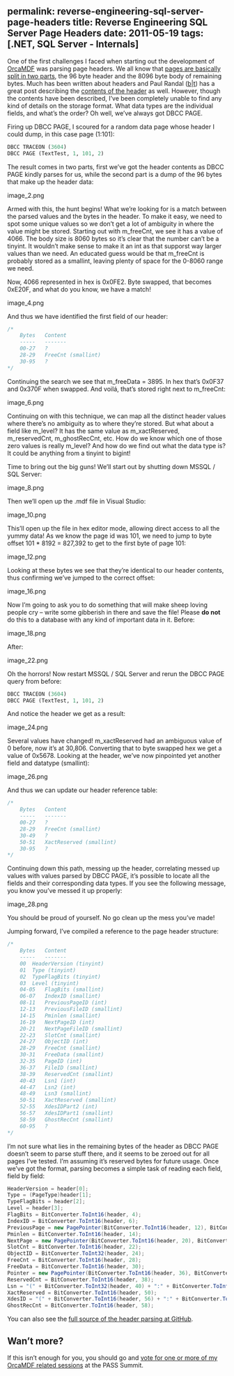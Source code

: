 permalink: reverse-engineering-sql-server-page-headers
title: Reverse Engineering SQL Server Page Headers
date: 2011-05-19
tags: [.NET, SQL Server - Internals]
---
One of the first challenges I faced when starting out the development of [OrcaMDF](https://github.com/improvedk/OrcaMDF) was parsing page headers. We all know that [pages are basically split in two parts](http://improve.dk/archive/2009/03/26/deciphering-a-sql-server-data-page.aspx), the 96 byte header and the 8096 byte body of remaining bytes. Much has been written about headers and Paul Randal ([b](http://www.sqlskills.com/BLOGS/PAUL/)|[t](http://twitter.com/#!/paulrandal)) has a great post describing the [contents of the header](http://www.sqlskills.com/blogs/paul/post/Inside-the-Storage-Engine-Anatomy-of-a-page.aspx) as well. However, though the contents have been described, I’ve been completely unable to find any kind of details on the storage format. What data types are the individual fields, and what’s the order? Oh well, we’ve always got DBCC PAGE.

<!-- more -->

Firing up DBCC PAGE, I scoured for a random data page whose header I could dump, in this case page (1:101):

```sql
DBCC TRACEON (3604)
DBCC PAGE (TextTest, 1, 101, 2)
```

The result comes in two parts, first we’ve got the header contents as DBCC PAGE kindly parses for us, while the second part is a dump of the 96 bytes that make up the header data:

image_2.png

Armed with this, the hunt begins! What we’re looking for is a match between the parsed values and the bytes in the header. To make it easy, we need to spot some unique values so we don’t get a lot of ambiguity in where the value might be stored. Starting out with m_freeCnt, we see it has a value of 4066. The body size is 8060 bytes so it’s clear that the number can’t be a tinyint. It wouldn’t make sense to make it an int as that supporst way larger values than we need. An educated guess would be that m_freeCnt is probably stored as a smallint, leaving plenty of space for the 0-8060 range we need.

Now, 4066 represented in hex is 0x0FE2. Byte swapped, that becomes 0xE20F, and what do you know, we have a match!

image_4.png

And thus we have identified the first field of our header:

```csharp
/*
	Bytes	Content
	-----	-------
	00-27	?
	28-29	FreeCnt (smallint)
	30-95	?
*/
```

Continuing the search we see that m_freeData = 3895. In hex that’s 0x0F37 and 0x370F when swapped. And voilá, that’s stored right next to m_freeCnt:

image_6.png

Continuing on with this technique, we can map all the distinct header values where there’s no ambiguity as to where they’re stored. But what about a field like m_level? It has the same value as m_xactReserved, m_reservedCnt, m_ghostRecCnt, etc. How do we know which one of those zero values is really m_level? And how do we find out what the data type is? It could be anything from a tinyint to bigint!

Time to bring out the big guns! We’ll start out by shutting down MSSQL / SQL Server:

image_8.png

Then we’ll open up the .mdf file in Visual Studio:

image_10.png

This’ll open up the file in hex editor mode, allowing direct access to all the yummy data! As we know the page id was 101, we need to jump to byte offset 101 * 8192 = 827,392 to get to the first byte of page 101:

image_12.png

Looking at these bytes we see that they’re identical to our header contents, thus confirming we’ve jumped to the correct offset:

image_16.png

Now I’m going to ask you to do something that will make sheep loving people cry – write some gibberish in there and save the file! Please **do not** do this to a database with any kind of important data in it. Before:

image_18.png

After:

image_22.png

Oh the horrors! Now restart MSSQL / SQL Server and rerun the DBCC PAGE query from before:

```sql
DBCC TRACEON (3604)
DBCC PAGE (TextTest, 1, 101, 2)
```

And notice the header we get as a result:

image_24.png

Several values have changed! m_xactReserved had an ambiguous value of 0 before, now it’s at 30,806. Converting that to byte swapped hex we get a value of 0x5678. Looking at the header, we’ve now pinpointed yet another field and datatype (smallint):

image_26.png

And thus we can update our header reference table:

```csharp
/*
	Bytes	Content
	-----	-------
	00-27	?
	28-29	FreeCnt (smallint)
	30-49	?
	50-51	XactReserved (smallint)
	30-95	?
*/
```

Continuing down this path, messing up the header, correlating messed up values with values parsed by DBCC PAGE, it’s possible to locate all the fields and their corresponding data types. If you see the following message, you know you’ve messed it up properly:

image_28.png

You should be proud of yourself. No go clean up the mess you’ve made!

Jumping forward, I’ve compiled a reference to the page header structure:

```csharp
/*
	Bytes	Content
	-----	-------
	00	HeaderVersion (tinyint)
	01	Type (tinyint)
	02	TypeFlagBits (tinyint)
	03	Level (tinyint)
	04-05	FlagBits (smallint)
	06-07	IndexID (smallint)
	08-11	PreviousPageID (int)
	12-13	PreviousFileID (smallint)
	14-15	Pminlen (smallint)
	16-19	NextPageID (int)
	20-21	NextPageFileID (smallint)
	22-23	SlotCnt (smallint)
	24-27	ObjectID (int)
	28-29	FreeCnt (smallint)
	30-31	FreeData (smallint)
	32-35	PageID (int)
	36-37	FileID (smallint)
	38-39	ReservedCnt (smallint)
	40-43	Lsn1 (int)
	44-47	Lsn2 (int)
	48-49	Lsn3 (smallint)
	50-51	XactReserved (smallint)
	52-55	XdesIDPart2 (int)
	56-57	XdesIDPart1 (smallint)
	58-59	GhostRecCnt (smallint)
	60-95	?
*/
```

I’m not sure what lies in the remaining bytes of the header as DBCC PAGE doesn’t seem to parse stuff there, and it seems to be zeroed out for all pages I’ve tested. I’m assuming it’s reserved bytes for future usage. Once we’ve got the format, parsing becomes a simple task of reading each field, field by field:

```csharp
HeaderVersion = header[0];
Type = (PageType)header[1];
TypeFlagBits = header[2];
Level = header[3];
FlagBits = BitConverter.ToInt16(header, 4);
IndexID = BitConverter.ToInt16(header, 6);
PreviousPage = new PagePointer(BitConverter.ToInt16(header, 12), BitConverter.ToInt32(header, 8));
Pminlen = BitConverter.ToInt16(header, 14);
NextPage = new PagePointer(BitConverter.ToInt16(header, 20), BitConverter.ToInt32(header, 16));
SlotCnt = BitConverter.ToInt16(header, 22);
ObjectID = BitConverter.ToInt32(header, 24);
FreeCnt = BitConverter.ToInt16(header, 28);
FreeData = BitConverter.ToInt16(header, 30);
Pointer = new PagePointer(BitConverter.ToInt16(header, 36), BitConverter.ToInt32(header, 32));
ReservedCnt = BitConverter.ToInt16(header, 38);
Lsn = "(" + BitConverter.ToInt32(header, 40) + ":" + BitConverter.ToInt32(header, 44) + ":" + BitConverter.ToInt16(header, 48) + ")";
XactReserved = BitConverter.ToInt16(header, 50);
XdesID = "(" + BitConverter.ToInt16(header, 56) + ":" + BitConverter.ToInt32(header, 52) + ")";
GhostRecCnt = BitConverter.ToInt16(header, 58);
```

You can also see the [full source of the header parsing at GitHub](https://github.com/improvedk/OrcaMDF/blob/master/src/OrcaMDF.Core/Engine/Pages/PageHeader.cs).

## Wan’t more?

If this isn’t enough for you, you should go and [vote for one or more of my OrcaMDF related sessions](http://www.sqlpass.org/summit/2011/Speakers/SessionPreferencing.aspx?spid=245&p=1&preferred=False) at the PASS Summit.
